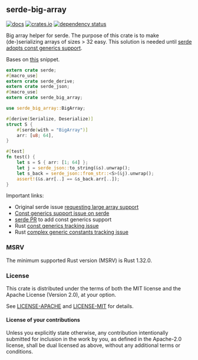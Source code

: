 ## serde-big-array

[![docs](https://docs.rs/serde-big-array/badge.svg)](https://docs.rs/crate/serde-big-array)
[![crates.io](https://img.shields.io/crates/v/serde-big-array.svg)](https://crates.io/crates/serde-big-array)
[![dependency status](https://deps.rs/repo/github/est31/serde-big-array/status.svg)](https://deps.rs/repo/github/est31/serde-big-array)

Big array helper for serde. The purpose of this crate is to make (de-)serializing arrays of sizes > 32 easy. This solution is needed until [serde adopts const generics support](https://github.com/serde-rs/serde/issues/1937).

Bases on [this](https://github.com/serde-rs/serde/issues/631#issuecomment-322677033) snippet.

```Rust
extern crate serde;
#[macro_use]
extern crate serde_derive;
extern crate serde_json;
#[macro_use]
extern crate serde_big_array;

use serde_big_array::BigArray;

#[derive(Serialize, Deserialize)]
struct S {
    #[serde(with = "BigArray")]
    arr: [u8; 64],
}

#[test]
fn test() {
    let s = S { arr: [1; 64] };
    let j = serde_json::to_string(&s).unwrap();
    let s_back = serde_json::from_str::<S>(&j).unwrap();
    assert!(&s.arr[..] == &s_back.arr[..]);
}
```

Important links:

* Original serde issue [requesting large array support](https://github.com/serde-rs/serde/issues/631)
* [Const generics support issue on serde](https://github.com/serde-rs/serde/issues/1937)
* [serde PR](https://github.com/serde-rs/serde/pull/1860) to add const generics support
* Rust [const generics tracking issue](https://github.com/rust-lang/rust/issues/44580)
* Rust [complex generic constants tracking issue](https://github.com/rust-lang/rust/issues/76560)

### MSRV

The minimum supported Rust version (MSRV) is Rust 1.32.0.

### License
[license]: #license

This crate is distributed under the terms of both the MIT license
and the Apache License (Version 2.0), at your option.

See [LICENSE-APACHE](LICENSE-APACHE) and [LICENSE-MIT](LICENSE-MIT) for details.

#### License of your contributions

Unless you explicitly state otherwise, any contribution intentionally submitted for
inclusion in the work by you, as defined in the Apache-2.0 license,
shall be dual licensed as above, without any additional terms or conditions.
